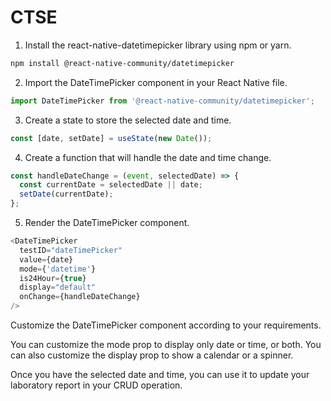 # CTSE

1. Install the react-native-datetimepicker library using npm or yarn.

```bash
npm install @react-native-community/datetimepicker
```

2. Import the DateTimePicker component in your React Native file.

```javascript
import DateTimePicker from '@react-native-community/datetimepicker';
```

3. Create a state to store the selected date and time.

```javascript
const [date, setDate] = useState(new Date());
```

4. Create a function that will handle the date and time change.

```javascript
const handleDateChange = (event, selectedDate) => {
  const currentDate = selectedDate || date;
  setDate(currentDate);
};
```

5. Render the DateTimePicker component.

```javascript
<DateTimePicker
  testID="dateTimePicker"
  value={date}
  mode={'datetime'}
  is24Hour={true}
  display="default"
  onChange={handleDateChange}
/>
```

Customize the DateTimePicker component according to your requirements.

You can customize the mode prop to display only date or time, or both. You can also customize the display prop to show a calendar or a spinner.

Once you have the selected date and time, you can use it to update your laboratory report in your CRUD operation.
